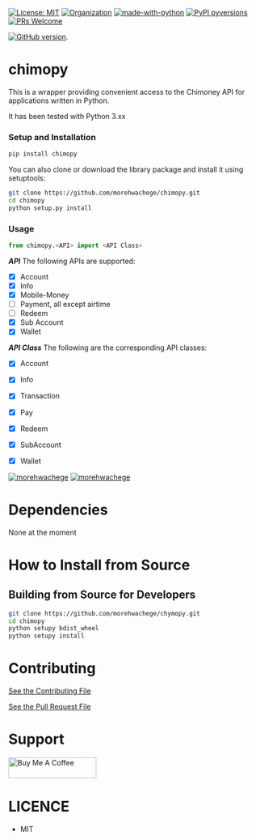 
[![License: MIT](https://img.shields.io/badge/License-MIT-red.svg)](https://opensource.org/licenses/MIT)
[![Organization](https://img.shields.io/badge/Org-morehwachege-blue.svg)](https://github.com/morehwachege)
[![made-with-python](https://img.shields.io/badge/Made%20with-Python-1f425f.svg)](https://www.python.org/)
[![PyPI pyversions](https://img.shields.io/pypi/pyversions/ansicolortags.svg)](https://pypi.python.org/pypi/ansicolortags/)
[![PRs Welcome](https://img.shields.io/badge/PRs-welcome-brightgreen.svg?style=flat-square)](https://github.com/morehwachege/pull/)

[![GitHub version](https://badge.fury.io/gh/Naereen%2FStrapDown.js.svg)](https://github.com/morehwachege/chimopy).

# chimopy
This is a wrapper providing convenient access to the Chimoney API for applications written in Python.

It has been tested with Python 3.xx

### Setup and Installation

```Bash
pip install chimopy
```
You can also clone or download the library package and install it using setuptools:
``` bash
git clone https://github.com/morehwachege/chimopy.git
cd chimopy
python setup.py install
```

### Usage

``` python
from chimopy.<API> import <API Class>
```

***API***
The following APIs are supported:
- [x] Account
- [x] Info
- [x] Mobile-Money
- [ ] Payment, all except airtime
- [ ] Redeem
- [x] Sub Account
- [x] Wallet

***API Class***
The following are the corresponding API classes:
- [x] Account
- [x] Info
- [x] Transaction
- [x] Pay
- [x] Redeem
- [x] SubAccount
- [x] Wallet



[![morehwachege](https://img.shields.io/badge/Engineer-morehwachege-blue.svg?style=for-the-badge)](https://github.com/morehwachege)
[![morehwachege](https://img.shields.io/badge/Maintainer-morehwachege-green.svg?style=for-the-badge)](https://github.com/morehwachege)

# Dependencies
 None at the moment


# How to Install from Source

## Building from Source for Developers

```Bash
git clone https://github.com/morehwachege/chymopy.git
cd chimopy
python setupy bdist_wheel
python setupy install
```

# Contributing
[See the Contributing File](CONTRIBUTING.rst)


[See the Pull Request File](PULL_REQUEST_TEMPLATE.md)

# Support
<a href="https://www.buymeacoffee.com/muriithigakuru" target="_blank"><img src="https://cdn.buymeacoffee.com/buttons/default-orange.png" alt="Buy Me A Coffee" height="41" width="174"></a>
# LICENCE
- MIT